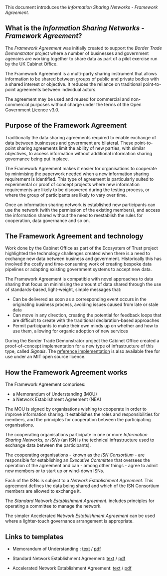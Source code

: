 This document introduces the *Information Sharing Networks \- Framework Agreement.*

## What is the *Information Sharing Networks \- Framework Agreement*?

The *Framework Agreement* was initially created to support the *Border Trade Demonstrator* project where a number of businesses and government agencies are working together to share data as part of a pilot exercise run by the UK Cabinet Office. 

The Framework Agreement is a multi-party sharing instrument that allows information to be shared between groups of public and private bodies with a shared interest or objective. It reduces the reliance on traditional point-to-point agreements between individual actors.

The agreement may be used and reused for commercial and non-commercial purposes without charge under the terms of the Open Government Licence v3.0.  

## Purpose of the Framework Agreement

Traditionally the data sharing agreements required to enable exchange of data between businesses and government are bilateral.  These point-to-point sharing agreements limit the ability of new parties, with similar objectives, to access information without additional information sharing governance being put in place.

The Framework Agreement makes it easier for organisations to cooperate by minimising the paperwork needed when a new information sharing requirement is identified. This type of agreement is particularly suited to experimental or proof of concept projects where new information requirements are likely to be discovered during the testing process, or where the group of participants are likely to vary over time. 

Once an information sharing network is established new participants can use the network (with the permission of the existing members), and access the information shared without the need to reestablish the rules for cooperation, data governance and so on. 

## The Framework Agreement and technology

Work done by the Cabinet Office as part of the Ecosystem of Trust project highlighted the technology challenges created when there is a need to exchange new data between business and government. Historically this has involved the costly and time-consuming work of creating bespoke data pipelines or adapting existing government systems to accept new data.  

The Framework Agreement is compatible with novel approaches to data sharing that focus on minimising the amount of data shared through the use of standards-based, light-weight, simple messages that:

* Can be delivered as soon as a corresponding event occurs in the originating business process, avoiding issues caused from late or stale data  
* Can move in any direction, creating the potential for feedback loops that are difficult to create with the traditional declaration-based approaches  
* Permit participants to make their own minds up on whether and how to use them, allowing for organic adoption of new services

During the Border Trade Demonstrator project the Cabinet Office created a proof-of-concept implementation for a new type of infrastructure of this type, called *Signals*.  The [reference implementation](https://github.com/information-sharing-networks/isn-ref-impl) is also available free for use under an MIT open source licence.

## How the Framework Agreement works

The Framework Agreement comprises: 

* a Memorandum of Understanding (MOU)  
* a Network Establishment Agreement (NEA)

The MOU is signed by organisations wishing to cooperate in order to improve information sharing.  It establishes the roles and responsibilities for members, and the principles for cooperation between the participating organisations.

The cooperating organisations participate in one or more *Information Sharing Networks, or ISNs* (an ISN is the technical infrastructure used to exchange data between the participants). 

The cooperating organisations \- known as the *ISN Consortium* \- are responsible for establishing an *Executive Committee* that oversees the operation of the agreement and can \- among other things \- agree to admit new members or to start up or wind-down ISNs.

Each of the ISNs is subject to a *Network Establishment Agreement.* This agreement defines the data being shared and which of the ISN Consortium members are allowed to exchange it. 

The *Standard Network Establishment Agreement.* includes principles for operating a committee to manage the network.  

The simpler Accelerated *Network Establishment Agreement* can be used where a lighter-touch governance arrangement is appropriate.

## Links to templates

- Memorandum of Understanding : [text](https://github.com/information-sharing-networks/Framework/blob/main/ANNEX%20A%20-%20Framework%20for%20ISNs%20-%20Standard%20Network%20Establishment%20Agreement%20-%20TEMPLATE.md) / [pdf](https://github.com/information-sharing-networks/Framework/blob/main/ANNEX%20A%20-%20Framework%20for%20ISNs%20-%20Standard%20Network%20Establishment%20Agreement%20-%20TEMPLATE.pdf)

- Standard Network Establishment Agreement: [text](https://github.com/information-sharing-networks/Framework/blob/main/ANNEX%20A%20-%20Framework%20for%20ISNs%20-%20Standard%20Network%20Establishment%20Agreement%20-%20TEMPLATE.md) / [pdf](https://github.com/information-sharing-networks/Framework/blob/main/ANNEX%20A%20-%20Framework%20for%20ISNs%20-%20Standard%20Network%20Establishment%20Agreement%20-%20TEMPLATE.pdf)

- Accelerated Network Establishment Agreement: [text](https://github.com/information-sharing-networks/Framework/blob/main/ANNEX%20B%20-%20%20Framework%20for%20ISNs%20-%20Accelerated%20Network%20Establishment%20Agreement%20-%20TEMPLATE%20.md) / [pdf](https://github.com/information-sharing-networks/Framework/blob/main/ANNEX%20B%20-%20%20Framework%20for%20ISNs%20-%20Accelerated%20Network%20Establishment%20Agreement%20-%20TEMPLATE%20.pdf)
